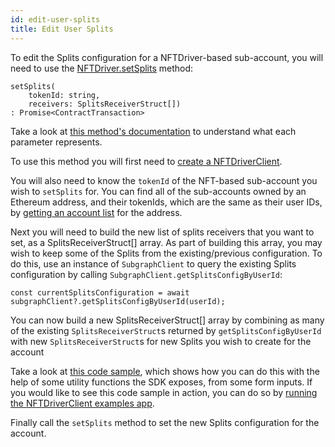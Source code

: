 ```yaml
---
id: edit-user-splits
title: Edit User Splits
---
```


To edit the Splits configuration for a NFTDriver-based sub-account, you will need to use the <a href="https://drips-js-sdk-api.netlify.app/classes/nftdriverclient#setSplits" target="_blank">NFTDriver.setSplits</a> method:

```
setSplits(
    tokenId: string,
    receivers: SplitsReceiverStruct[])
: Promise<ContractTransaction>
```

Take a look at <a href="https://drips-js-sdk-api.netlify.app/classes/nftdriverclient#setSplits" target="_blank">this method's documentation</a> to understand what each parameter represents.

To use this method you will first need to [create a NFTDriverClient][is].

You will also need to know the `tokenId` of the NFT-based sub-account you wish to `setSplits` for. You can find all of the sub-accounts owned by an Ethereum
address, and their tokenIds, which are the same as their user IDs, by [getting an account list][la] for the address.

Next you will need to build the new list of splits receivers that you want to set, as a SplitsReceiverStruct[] array. As part of building this array, you may wish to keep some of the Splits from the existing/previous configuration. To do this, use an instance of `SubgraphClient` to query the existing Splits configuration by calling `SubgraphClient.getSplitsConfigByUserId`:

```
const currentSplitsConfiguration = await subgraphClient?.getSplitsConfigByUserId(userId);
```

You can now build a new SplitsReceiverStruct[] array by combining as many of the existing `SplitsReceiverStruct`s  returned by `getSplitsConfigByUserId` with new `SplitsReceiverStruct`s for new Splits you wish to create for the account

Take a look at <a href="https://github.com/radicle-dev/drips-js-sdk/blob/f5f4d1d4ada1b8db0214f5785103b0f03739cb65/nft-driver-examples/src/routes/streams/SetSplits.svelte#L31" target="_blank">this code sample</a>, which shows how you can do this with the help of some utility functions the SDK exposes, from some form inputs. If you would like to see this code sample in action, you can do so by [running the NFTDriverClient examples app][in].

Finally call the `setSplits` method to set the new Splits configuration for the account.


[is]: /docs/for-developers/initialize-sdk
[in]: /docs/for-developers/installing
[la]: /docs/for-developers/accounts/list
